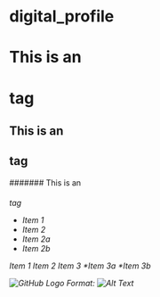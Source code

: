# digital_profile

# This is an <h1> tag
## This is an <h2> tag
####### This is an <h6> tag
 
* Item 1
* Item 2
* Item 2a
* Item 2b


Item 1
Item 2
Item 3
*Item 3a
*Item 3b

![GitHub Logo](/images/logo.png)
Format: ![Alt Text](url)

